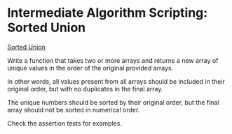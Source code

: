 # Intermediate Algorithm Scripting: Sorted Union

[Sorted Union](https://learn.freecodecamp.org/javascript-algorithms-and-data-structures/intermediate-algorithm-scripting/sorted-union/)

Write a function that takes two or more arrays and returns a new array of unique values in the order of the original provided arrays.

In other words, all values present from all arrays should be included in their original order, but with no duplicates in the final array.

The unique numbers should be sorted by their original order, but the final array should not be sorted in numerical order.

Check the assertion tests for examples.